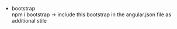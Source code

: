 * bootstrap    
npm i bootstrap -> include this bootstrap in the angular.json file as additional stile  

